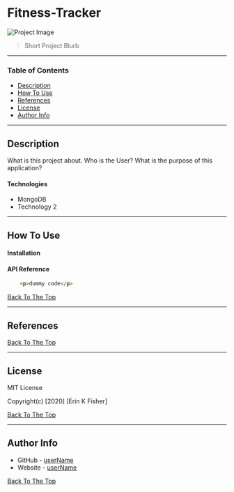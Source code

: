 # Fitness-Tracker

![Project Image](project-image-url)

>Short Project Blurb

---

### Table of Contents

* [Description](#description)
* [How To Use](#how-to-use)
* [References](#references)
* [License](#license)
* [Author Info](#author-info)

---

## Description
What is this project about. Who is the User? What is the purpose of this application? 

#### Technologies

- MongoDB
- Technology 2

---

## How To Use

#### Installation



#### API Reference

```html
    <p>dummy code</p>
```
[Back To The Top](#Fitness-Tracker)

---

## References
[Back To The Top](#Fitness-Tracker)

---

## License

MIT License

Copyright(c) [2020] [Erin K Fisher]

[Back To The Top](#Fitness-Tracker)

---

## Author Info

- GitHub - [userName](url)
- Website - [userName](url) 

[Back To The Top](#Fitness-Tracker)